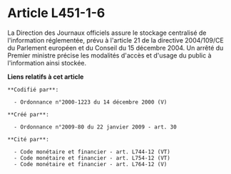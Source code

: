 # Article L451-1-6

La Direction des Journaux officiels assure le stockage centralisé de l'information réglementée, prévu à l'article 21 de la
directive 2004/109/CE du Parlement européen et du Conseil du 15 décembre 2004. Un arrêté du Premier ministre précise les
modalités d'accès et d'usage du public à l'information ainsi stockée.

**Liens relatifs à cet article**

	**Codifié par**:

	  - Ordonnance n°2000-1223 du 14 décembre 2000 (V)

	**Créé par**:

	  - Ordonnance n°2009-80 du 22 janvier 2009 - art. 30

	**Cité par**:

	  - Code monétaire et financier - art. L744-12 (VT)
	  - Code monétaire et financier - art. L754-12 (VT)
	  - Code monétaire et financier - art. L764-12 (V)
